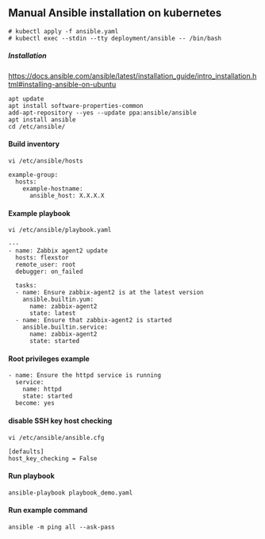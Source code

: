 ## Manual Ansible installation on kubernetes
```
# kubectl apply -f ansible.yaml
# kubectl exec --stdin --tty deployment/ansible -- /bin/bash
```

##### Installation
https://docs.ansible.com/ansible/latest/installation_guide/intro_installation.html#installing-ansible-on-ubuntu
```
apt update
apt install software-properties-common
add-apt-repository --yes --update ppa:ansible/ansible
apt install ansible
cd /etc/ansible/
```

#### Build inventory
```
vi /etc/ansible/hosts
```
```
example-group:
  hosts:
    example-hostname:
      ansible_host: X.X.X.X
```
#### Example playbook
```
vi /etc/ansible/playbook.yaml
```
```
---
- name: Zabbix agent2 update
  hosts: flexstor
  remote_user: root
  debugger: on_failed

  tasks:
  - name: Ensure zabbix-agent2 is at the latest version
    ansible.builtin.yum:
      name: zabbix-agent2
      state: latest
  - name: Ensure that zabbix-agent2 is started
    ansible.builtin.service:
      name: zabbix-agent2
      state: started
```

#### Root privileges example
```
- name: Ensure the httpd service is running
  service:
    name: httpd
    state: started
  become: yes
```
#### disable SSH key host checking
```
vi /etc/ansible/ansible.cfg
```
```
[defaults]
host_key_checking = False
```

#### Run playbook
```
ansible-playbook playbook_demo.yaml
```

#### Run example command
```
ansible -m ping all --ask-pass
```
